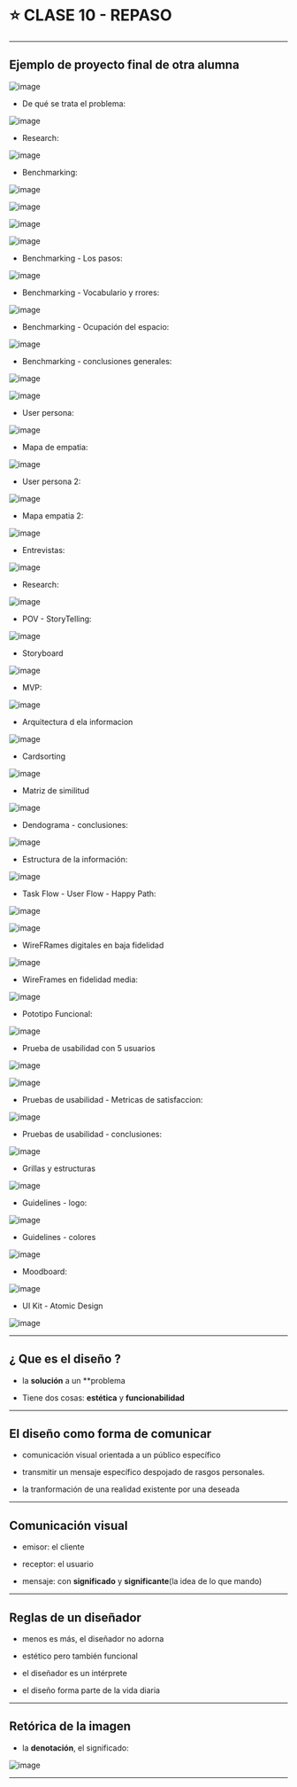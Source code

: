 # :star: CLASE 10 - REPASO

---


## Ejemplo de proyecto final de otra alumna

![image](https://user-images.githubusercontent.com/72580574/232158494-edb5754d-499d-43d1-944a-4f1554c505b0.png)


- De qué se trata el problema:

![image](https://user-images.githubusercontent.com/72580574/232158577-54d45d40-3a0d-404f-b1f4-fcc3aed9d54c.png)


- Research:

![image](https://user-images.githubusercontent.com/72580574/232158605-a8cd9040-44e1-475a-8958-bb382697087a.png)


- Benchmarking:

![image](https://user-images.githubusercontent.com/72580574/232158665-f5d07480-4efe-4632-9d76-613be57b99f8.png)

![image](https://user-images.githubusercontent.com/72580574/232158700-b62c44e3-ba16-4785-a05a-5029dd9f102b.png)

![image](https://user-images.githubusercontent.com/72580574/232158730-d21aec03-f8d2-4911-b9b4-be8a545fd5d6.png)

![image](https://user-images.githubusercontent.com/72580574/232158767-0c09614e-6e04-4e24-849b-4c35647147f9.png)


- Benchmarking - Los pasos:

![image](https://user-images.githubusercontent.com/72580574/232158879-a48ada36-5d58-413e-b6db-97416ec0c106.png)


- Benchmarking - Vocabulario y rrores:

![image](https://user-images.githubusercontent.com/72580574/232159067-bea925b5-efce-4644-ba2f-b2f5bc26c3c0.png)

- Benchmarking - Ocupación del espacio:

![image](https://user-images.githubusercontent.com/72580574/232159130-cb799382-66f6-474d-9e9b-589848aa04eb.png)

- Benchmarking - conclusiones generales:

![image](https://user-images.githubusercontent.com/72580574/232159157-cc2e6a11-b883-4c05-a5fa-97949b4304b1.png)

![image](https://user-images.githubusercontent.com/72580574/232159169-44fab814-b3b9-4622-a062-262ea50583e1.png)


- User persona:

![image](https://user-images.githubusercontent.com/72580574/232159204-52fd03ec-d7dd-49a6-a914-d1f0fd42bbc1.png)


- Mapa de empatia:

![image](https://user-images.githubusercontent.com/72580574/232159242-ac04861e-c095-4aac-a16b-b61231eb2f00.png)


- User persona 2:

![image](https://user-images.githubusercontent.com/72580574/232159289-5cbd55f8-34b3-45d9-ac21-aeaa7f00864c.png)


- Mapa empatia 2:

![image](https://user-images.githubusercontent.com/72580574/232159326-9c59629a-0301-4b07-a10c-06638966a429.png)


- Entrevistas:

![image](https://user-images.githubusercontent.com/72580574/232159726-01cae202-e170-4131-a6f2-28415e65807a.png)


- Research:

![image](https://user-images.githubusercontent.com/72580574/232159757-a29389ad-3c99-4c7e-beaf-bdb1c958118e.png)


- POV - StoryTelling:

![image](https://user-images.githubusercontent.com/72580574/232159464-ba70fdb8-acf3-4022-a025-8da02446e119.png)

- Storyboard

![image](https://user-images.githubusercontent.com/72580574/232159822-43b71259-687b-4b04-8282-73e0d23acaa5.png)

- MVP:

![image](https://user-images.githubusercontent.com/72580574/232159870-33b62e3e-2640-46f0-add9-a1513c2b62ae.png)

- Arquitectura d ela informacion

![image](https://user-images.githubusercontent.com/72580574/232160116-ba6fb187-f74b-4a8f-bbff-51d8da655d2a.png)

- Cardsorting

![image](https://user-images.githubusercontent.com/72580574/232160149-d348dc8d-b3cb-4c5f-a7f1-bd431bad5580.png)

- Matriz de similitud

![image](https://user-images.githubusercontent.com/72580574/232160191-33939f18-97af-4c84-aa8c-469071e43fd8.png)

- Dendograma - conclusiones:

![image](https://user-images.githubusercontent.com/72580574/232160253-becc42c7-90c4-4808-8589-c5e2847fdd60.png)


- Estructura de la información:

![image](https://user-images.githubusercontent.com/72580574/232160306-18ed2afc-485a-4ba0-8b4e-b58e2ffe8f6a.png)


- Task Flow - User Flow - Happy Path:

![image](https://user-images.githubusercontent.com/72580574/232160364-5d9607c5-4a3d-4ef4-97d4-c62ae9ae6103.png)

![image](https://user-images.githubusercontent.com/72580574/232160386-83658df8-a976-4311-a9b4-263496af9971.png)

- WireFRames digitales en baja fidelidad

![image](https://user-images.githubusercontent.com/72580574/232160487-555fd6d6-f11a-40fc-aa03-09edb85f9d5b.png)

- WireFrames en fidelidad media:

![image](https://user-images.githubusercontent.com/72580574/232160536-9739fc85-9939-4f84-9f48-2dd24df44b28.png)


- Pototipo Funcional:

![image](https://user-images.githubusercontent.com/72580574/232160582-c8473ce2-3c16-4391-a7f6-e77e8a6a58ab.png)

- Prueba de usabilidad con 5 usuarios

![image](https://user-images.githubusercontent.com/72580574/232161484-e51bbfcd-c1fa-4206-ae2c-65876bedaa4d.png)


![image](https://user-images.githubusercontent.com/72580574/232161512-d41a96df-879f-4db3-a430-0647d030fb82.png)


- Pruebas de usabilidad - Metricas de satisfaccion:

![image](https://user-images.githubusercontent.com/72580574/232161585-a4799a74-f87e-4cbb-a349-8c87bd330513.png)



- Pruebas de usabilidad - conclusiones:

![image](https://user-images.githubusercontent.com/72580574/232161639-97a39b8b-ecbf-4563-b2ce-b0a3bc31cb5c.png)

- Grillas y estructuras

![image](https://user-images.githubusercontent.com/72580574/232161684-f4dd7ac7-4fa0-4659-9ec7-3a54cbac4baf.png)

- Guidelines - logo:

![image](https://user-images.githubusercontent.com/72580574/232161786-74ed6e42-3f5d-42af-8b39-7a7e7125be57.png)



- Guidelines - colores

![image](https://user-images.githubusercontent.com/72580574/232161826-d52ad411-b0ef-4415-bacc-fb452bb3a029.png)


- Moodboard:

![image](https://user-images.githubusercontent.com/72580574/232161871-48a19e52-812a-4389-832d-d287a08c2950.png)

- UI Kit - Atomic Design

![image](https://user-images.githubusercontent.com/72580574/232161920-dbf3dd0e-68d9-4132-aa32-548851e16e0c.png)



---


## ¿ Que es el diseño ? 

- la **solución** a un **problema

- Tiene dos cosas: **estética** y **funcionabilidad**

---

## El diseño como forma de comunicar

- comunicación visual orientada a un público específico

- transmitir un mensaje específico despojado de rasgos personales.

- la tranformación de una realidad existente por una deseada

---

## Comunicación visual

- emisor: el cliente

- receptor: el usuario

- mensaje: con **significado** y **significante**(la idea de lo que mando)

---

## Reglas de un diseñador

- menos es más, el diseñador no adorna

- estético pero también funcional

- el diseñador es un intérprete

- el diseño forma parte de la vida diaria

---

## Retórica de la imagen

- la **denotación**, el significado:

![image](https://user-images.githubusercontent.com/72580574/232169204-024404b1-50ab-4897-b3ed-e93edad3d334.png)


---

